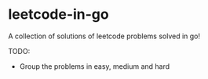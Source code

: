 # leetcode-in-go
A collection of solutions of leetcode problems solved in go! 

TODO: 
- Group the problems in easy, medium and hard
